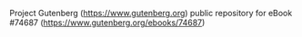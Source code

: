 Project Gutenberg (https://www.gutenberg.org) public repository for
eBook #74687 (https://www.gutenberg.org/ebooks/74687)
